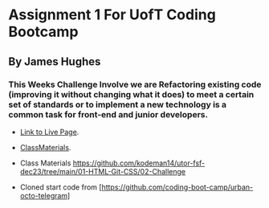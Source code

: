 # Assignment 1 For UofT Coding Bootcamp 
## By James Hughes
### This Weeks Challenge Involve we are Refactoring existing code (improving it without changing what it does) to meet a certain set of standards or to implement a new technology is a common task for front-end and junior developers.
* [Link to Live Page](https://jameshughes2009.github.io/assignment-1/Develop/).

* [ClassMaterials](https://github.com/kodeman14/utor-fsf-dec23/tree/main/01-HTML-Git-CSS/02-Challenge).

* Class Materials https://github.com/kodeman14/utor-fsf-dec23/tree/main/01-HTML-Git-CSS/02-Challenge

* Cloned start code from [https://github.com/coding-boot-camp/urban-octo-telegram]